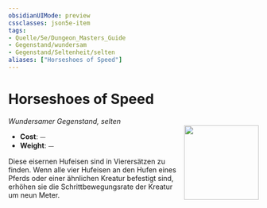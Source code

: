 ```yaml
---
obsidianUIMode: preview
cssclasses: json5e-item
tags:
- Quelle/5e/Dungeon_Masters_Guide
- Gegenstand/wundersam
- Gegenstand/Seltenheit/selten
aliases: ["Horseshoes of Speed"]
---
```

# Horseshoes of Speed
*Wundersamer Gegenstand, selten*  
<img src="Symbolik/Gegenstände.webp" align="right" width="150">

- **Cost**: ⏤
- **Weight**: ⏤

Diese eisernen Hufeisen sind in Vierersätzen zu finden. Wenn alle vier Hufeisen an den Hufen eines Pferds oder einer ähnlichen Kreatur befestigt sind, erhöhen sie die Schrittbewegungsrate der Kreatur um neun Meter.
